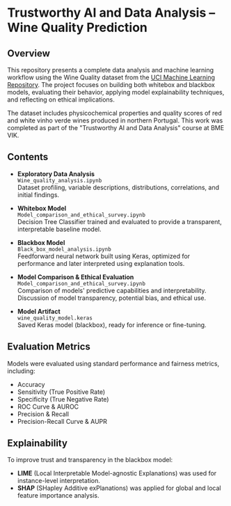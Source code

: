 # Trustworthy AI and Data Analysis – Wine Quality Prediction

## Overview

This repository presents a complete data analysis and machine learning workflow using the Wine Quality dataset from the [UCI Machine Learning Repository](https://archive.ics.uci.edu/ml/datasets/wine+quality). The project focuses on building both whitebox and blackbox models, evaluating their behavior, applying model explainability techniques, and reflecting on ethical implications.

The dataset includes physicochemical properties and quality scores of red and white vinho verde wines produced in northern Portugal. This work was completed as part of the "Trustworthy AI and Data Analysis" course at BME VIK.

## Contents

- **Exploratory Data Analysis**  
  `Wine_quality_analysis.ipynb`  
  Dataset profiling, variable descriptions, distributions, correlations, and initial findings.

- **Whitebox Model**  
  `Model_comparison_and_ethical_survey.ipynb`  
  Decision Tree Classifier trained and evaluated to provide a transparent, interpretable baseline model.

- **Blackbox Model**  
  `Black_box_model_analysis.ipynb`  
  Feedforward neural network built using Keras, optimized for performance and later interpreted using explanation tools.

- **Model Comparison & Ethical Evaluation**  
  `Model_comparison_and_ethical_survey.ipynb`  
  Comparison of models' predictive capabilities and interpretability. Discussion of model transparency, potential bias, and ethical use.

- **Model Artifact**  
  `wine_quality_model.keras`  
  Saved Keras model (blackbox), ready for inference or fine-tuning.

## Evaluation Metrics

Models were evaluated using standard performance and fairness metrics, including:

- Accuracy
- Sensitivity (True Positive Rate)
- Specificity (True Negative Rate)
- ROC Curve & AUROC
- Precision & Recall
- Precision-Recall Curve & AUPR

## Explainability

To improve trust and transparency in the blackbox model:

- **LIME** (Local Interpretable Model-agnostic Explanations) was used for instance-level interpretation.
- **SHAP** (SHapley Additive exPlanations) was applied for global and local feature importance analysis.








